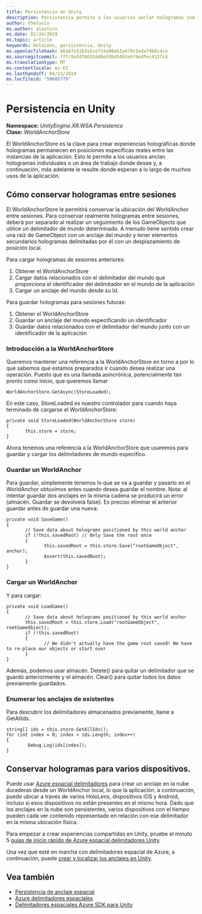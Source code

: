 ```yaml
---
title: Persistencia en Unity
description: Persistencia permite a los usuarios anclar hologramas individuales o un área de trabajo siempre que sea que deseen y, a continuación, busque, donde espera durante varias usa de la aplicación.
author: thetuvix
ms.author: alexturn
ms.date: 02/24/2019
ms.topic: article
keywords: HoloLens, persistencia, Unity
ms.openlocfilehash: b6a67e52b3a5ce724a90eb1a479c5eda74b0c4cb
ms.sourcegitcommit: f7fc9afdf4632dd9e59bd5493e974e4fec412fc4
ms.translationtype: MT
ms.contentlocale: es-ES
ms.lasthandoff: 04/13/2019
ms.locfileid: "59605779"
---
```

# <a name="persistence-in-unity"></a>Persistencia en Unity

**Namespace:** *UnityEngine.XR.WSA.Persistence*<br>
**Clase:** *WorldAnchorStore*

El WorldAnchorStore es la clave para crear experiencias holográficas donde hologramas permanecen en posiciones específicas reales entre las instancias de la aplicación. Esto le permite a los usuarios anclan hologramas individuales o un área de trabajo donde desee y, a continuación, más adelante le resulte donde esperan a lo largo de muchos usos de la aplicación.

## <a name="how-to-persist-holograms-across-sessions"></a>Cómo conservar hologramas entre sesiones

El WorldAnchorStore le permitirá conservar la ubicación del WorldAnchor entre sesiones. Para conservar realmente hologramas entre sesiones, deberá por separado al realizar un seguimiento de los GameObjects que utilice un delimitador de mundo determinado. A menudo tiene sentido crear una raíz de GameObject con un anclaje del mundo y tener elementos secundarios hologramas delimitadas por él con un desplazamiento de posición local.

Para cargar hologramas de sesiones anteriores:
1. Obtener el WorldAnchorStore
2. Cargar datos relacionados con el delimitador del mundo que proporciona el identificador del delimitador en el mundo de la aplicación
3. Cargar un anclaje del mundo desde su Id.

Para guardar hologramas para sesiones futuras:
1. Obtener el WorldAnchorStore
2. Guardar un anclaje del mundo especificando un identificador
3. Guardar datos relacionados con el delimitador del mundo junto con un identificador de la aplicación

### <a name="getting-the-worldanchorstore"></a>Introducción a la WorldAnchorStore

Queremos mantener una referencia a la WorldAnchorStore en torno a por lo que sabemos que estamos preparados ir cuando desea realizar una operación. Puesto que es una llamada asincrónica, potencialmente tan pronto como inicio, que queremos llamar

```
WorldAnchorStore.GetAsync(StoreLoaded);
```

En este caso, StoreLoaded es nuestro controlador para cuando haya terminado de cargarse el WorldAnchorStore:

```
private void StoreLoaded(WorldAnchorStore store)
{
       this.store = store;
}
```

Ahora tenemos una referencia a la WorldAnchorStore que usaremos para guardar y cargar los delimitadores de mundo específico.

### <a name="saving-a-worldanchor"></a>Guardar un WorldAnchor

Para guardar, simplemente tenemos lo que se va a guardar y pasarlo en el WorldAnchor obtuvimos antes cuando desea guardar el nombre. Nota: al intentar guardar dos anclajes en la misma cadena se producirá un error (almacén. Guardar se devolverá false). Es preciso eliminar el anterior guardar antes de guardar una nueva:

```
private void SaveGame()
{
       // Save data about holograms positioned by this world anchor
       if (!this.savedRoot) // Only Save the root once
       {
              this.savedRoot = this.store.Save("rootGameObject", anchor);
              Assert(this.savedRoot);
       }
}
```

### <a name="loading-a-worldanchor"></a>Cargar un WorldAnchor

Y para cargar:

```
private void LoadGame()
{
       // Save data about holograms positioned by this world anchor
       this.savedRoot = this.store.Load("rootGameObject", rootGameObject);
       if (!this.savedRoot)
       {
              // We didn't actually have the game root saved! We have to re-place our objects or start over
       }
}
```

Además, podemos usar almacén. Delete() para quitar un delimitador que se guardó anteriormente y el almacén. Clear() para quitar todos los datos previamente guardados.

### <a name="enumerating-existing-anchors"></a>Enumerar los anclajes de existentes

Para descubrir los delimitadores almacenados previamente, llame a GetAllIds.

```
string[] ids = this.store.GetAllIds();
for (int index = 0; index < ids.Length; index++)
{
        Debug.Log(ids[index]);
}
```

## <a name="persisting-holograms-for-multiple-devices"></a>Conservar hologramas para varios dispositivos.

Puede usar <a href="https://docs.microsoft.com/azure/spatial-anchors/overview" target="_blank">Azure espacial delimitadores</a> para crear un anclaje en la nube duraderas desde un WorldAnchor local, lo que la aplicación, a continuación, puede ubicar a través de varios HoloLens, dispositivos iOS y Android, incluso si esos dispositivos no están presentes en el mismo hora.  Dado que los anclajes en la nube son persistentes, varios dispositivos con el tiempo pueden cada ver contenido representado en relación con ese delimitador en la misma ubicación física.

Para empezar a crear experiencias compartidas en Unity, pruebe el minuto 5 <a href="https://docs.microsoft.com/azure/spatial-anchors/unity-overview" target="_blank">guías de inicio rápido de Azure espacial delimitadores Unity</a>.

Una vez que esté en marcha con delimitadores espacial de Azure, a continuación, puede <a href="https://docs.microsoft.com/azure/spatial-anchors/concepts/create-locate-anchors-unity" target="_blank">crear y localizar los anclajes en Unity</a>.

## <a name="see-also"></a>Vea también
* [Persistencia de anclaje espacial](coordinate-systems.md#spatial-anchor-persistence)
* <a href="https://docs.microsoft.com/azure/spatial-anchors" target="_blank">Azure delimitadores espaciales</a>
* <a href="https://docs.microsoft.com/dotnet/api/Microsoft.Azure.SpatialAnchors" target="_blank">Delimitadores espaciales Azure SDK para Unity</a>
